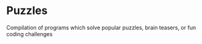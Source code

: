 # Puzzles

Compilation of programs which solve popular puzzles, brain teasers, or fun coding challenges

